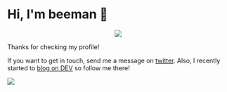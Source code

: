 # Hi, I'm beeman 🐝

<div align="center">
 <img src="https://github.com/beeman/beeman/raw/master/under-construction.gif" />
</div>


Thanks for checking my profile! 

If you want to get in touch, send me a message on [twitter](https://twitter.com/beeman_nl). Also, I recently started to [blog on DEV](https://dev.to/beeman) so follow me there!


<div>
<img align="center" src="https://profile-counter.glitch.me/beeman/count.svg" />
</div>
